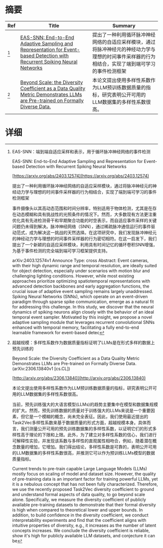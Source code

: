 # 摘要

| Ref | Title | Summary |
| --- | --- | --- |
| [^1] | [EAS-SNN: End-to-End Adaptive Sampling and Representation for Event-based Detection with Recurrent Spiking Neural Networks](https://arxiv.org/abs/2403.12574) | 提出了一种利用循环脉冲神经网络的自适应采样模块，通过将脉冲神经元的神经动力学与理想的时间事件采样器的行为相结合，实现了端到端可学习的事件检测框架 |
| [^2] | [Beyond Scale: the Diversity Coefficient as a Data Quality Metric Demonstrates LLMs are Pre-trained on Formally Diverse Data.](http://arxiv.org/abs/2306.13840) | 本论文提出使用多样性系数作为LLM预训练数据质量的指标，研究表明公开可用的LLM数据集的多样性系数很高。 |

# 详细

[^1]: EAS-SNN：端到端自适应采样和表示，用于循环脉冲神经网络的事件检测

    EAS-SNN: End-to-End Adaptive Sampling and Representation for Event-based Detection with Recurrent Spiking Neural Networks

    [https://arxiv.org/abs/2403.12574](https://arxiv.org/abs/2403.12574)

    提出了一种利用循环脉冲神经网络的自适应采样模块，通过将脉冲神经元的神经动力学与理想的时间事件采样器的行为相结合，实现了端到端可学习的事件检测框架

    

    事件摄像头以其高动态范围和时间分辨率，特别适用于物体检测，尤其是在存在动态模糊和具有挑战性的光照条件的情况下。然而，大多数现有方法更注重优化具有先进检测骨干和早期聚合功能的时空表示，而自适应事件采样的关键问题仍未得到解决。脉冲神经网络（SNN），通过稀疏脉冲通信运行的事件驱动范式，成为解决这一挑战的天然选择。在这项研究中，我们发现脉冲神经元的神经动力学与理想的时间事件采样器的行为密切相符。在这一启发下，我们提出了一个新颖的自适应采样模块，利用具有时间记忆的循环卷积SNN增强，为基于事件检测的完全端到端可学习框架提供支持。

    arXiv:2403.12574v1 Announce Type: cross  Abstract: Event cameras, with their high dynamic range and temporal resolution, are ideally suited for object detection, especially under scenarios with motion blur and challenging lighting conditions. However, while most existing approaches prioritize optimizing spatiotemporal representations with advanced detection backbones and early aggregation functions, the crucial issue of adaptive event sampling remains largely unaddressed. Spiking Neural Networks (SNNs), which operate on an event-driven paradigm through sparse spike communication, emerge as a natural fit for addressing this challenge. In this study, we discover that the neural dynamics of spiking neurons align closely with the behavior of an ideal temporal event sampler. Motivated by this insight, we propose a novel adaptive sampling module that leverages recurrent convolutional SNNs enhanced with temporal memory, facilitating a fully end-to-end learnable framework for event-based detec
    
[^2]: 超越规模：多样性系数作为数据质量指标证明了LLMs是在形式多样的数据上预先训练的

    Beyond Scale: the Diversity Coefficient as a Data Quality Metric Demonstrates LLMs are Pre-trained on Formally Diverse Data. (arXiv:2306.13840v1 [cs.CL])

    [http://arxiv.org/abs/2306.13840](http://arxiv.org/abs/2306.13840)

    本论文提出使用多样性系数作为LLM预训练数据质量的指标，研究表明公开可用的LLM数据集的多样性系数很高。

    

    当前，预先训练强大的大语言模型(LLMs)的趋势主要集中在模型和数据集规模的扩大。然而，预先训练数据的质量对于训练强大的LLMs来说是一个重要因素，但它是一个模糊的概念，尚未完全表征。因此，我们使用最近提出的Task2Vec多样性系数来基于数据质量的形式方面，超越规模本身。具体而言，我们测量公开可用的预先训练数据集的多样性系数，以证明它们的形式多样性高于理论的下限和上限。此外，为了建立对多样性系数的信心，我们进行可解释性实验，并发现该系数与多样性的直观属性相吻合，例如，随着潜在概念数量的增加，它增加。我们得出结论，多样性系数是可靠的，表明公开可用的LLM数据集的多样性系数很高，并推测它可以作为预训练LLMs模型的数据质量指标。

    Current trends to pre-train capable Large Language Models (LLMs) mostly focus on scaling of model and dataset size. However, the quality of pre-training data is an important factor for training powerful LLMs, yet it is a nebulous concept that has not been fully characterized. Therefore, we use the recently proposed Task2Vec diversity coefficient to ground and understand formal aspects of data quality, to go beyond scale alone. Specifically, we measure the diversity coefficient of publicly available pre-training datasets to demonstrate that their formal diversity is high when compared to theoretical lower and upper bounds. In addition, to build confidence in the diversity coefficient, we conduct interpretability experiments and find that the coefficient aligns with intuitive properties of diversity, e.g., it increases as the number of latent concepts increases. We conclude the diversity coefficient is reliable, show it's high for publicly available LLM datasets, and conjecture it can be
    

